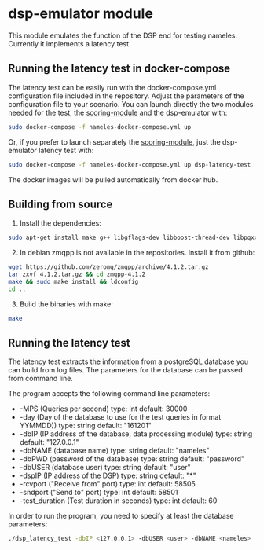 # dsp-emulator module
This module emulates the function of the DSP end for testing nameles. Currently it implements a latency test.

## Running the latency test in docker-compose

The latency test can be easily run with the docker-compose.yml configuration file included in the repository. Adjust the parameters of the configuration file to your scenario. You can launch directly the two modules needed for the test, the [scoring-module](https://github.com/Nameles-Org/scoring-module) and the dsp-emulator with:

```bash
sudo docker-compose -f nameles-docker-compose.yml up
```

Or, if you prefer to launch separately the [scoring-module](https://github.com/Nameles-Org/scoring-module), just the dsp-emulator latency test with:

```bash
sudo docker-compose -f nameles-docker-compose.yml up dsp-latency-test
```

The docker images will be pulled automatically from docker hub.

## Building from source

1. Install the dependencies:
  ```bash
  sudo apt-get install make g++ libgflags-dev libboost-thread-dev libpqxx-dev libzmq3-dev
  ```

2. In debian zmqpp is not available in the repositories. Install it from github:
  ```bash
  wget https://github.com/zeromq/zmqpp/archive/4.1.2.tar.gz
  tar zxvf 4.1.2.tar.gz && cd zmqpp-4.1.2
  make && sudo make install && ldconfig
  cd ..
```

3. Build the binaries with make:

  ```bash
  make
  ```

## Running the latency test

The latency test extracts the information from a postgreSQL database you can build from log files. The parameters for the database can be passed from command line.

The program accepts the following command line parameters:

  - -MPS (Queries per second) type: int default: 30000
  - -day (Day of the database to use for the test queries in format YYMMDD))
   type: string default: "161201"
  - -dbIP (IP address of the database, data processing module) type: string
   default: "127.0.0.1"
  - -dbNAME (database name) type: string default: "nameles"
  - -dbPWD (password of the database) type: string default: "password"
  - -dbUSER (database user) type: string default: "user"
  - -dspIP (IP address of the DSP) type: string default: "*"
  - -rcvport ("Receive from" port) type: int default: 58505
  - -sndport ("Send to" port) type: int default: 58501
  - -test_duration (Test duration in seconds) type: int default: 60

In order to run the program, you need to specify at least the database parameters:
```bash
./dsp_latency_test -dbIP <127.0.0.1> -dbUSER <user> -dbNAME <nameles>
```
